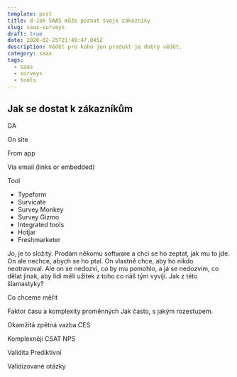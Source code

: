 ```yaml
---
template: post
title: d-Jak SAAS může poznat svoje zákazníky
slug: saas-surveys
draft: true
date: 2020-02-25T21:49:47.045Z
description: Vědět pro koho jen produkt je dobrý vědět.
category: saas
tags:
  - saas 
  - surveys
  - tools
---
```

## Jak se dostat k zákazníkům

GA

On site

From app

Via email (links or embedded)

Tool
* Typeform
* Survicate
* Survey Monkey
* Survey Gizmo
* Integrated tools
* Hotjar
* Freshmarketer

Jo, je to složitý. Prodám někomu software a chci se ho zeptat, jak mu to jde. On ale nechce, abych se ho ptal. On vlastně chce, aby ho nikdo neotravoval. Ale on se nedozví, co by mu pomohlo, a já se nedozvím, co dělat jinak, aby lidi měli užitek z toho co náš tým vyvíjí. Jak z této šlamastyky?

Co chceme měřit

Faktor času a komplexity proměnných
Jak často, s jakým rozestupem.

Okamžitá zpětná vazba
CES

Komplexněji
CSAT
NPS

Validita
Prediktivní

Validizované otázky
